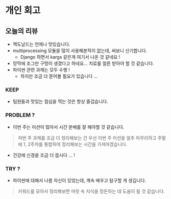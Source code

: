 # 개인 회고
## 오늘의 리뷰
- 맥도날드는 언제나 맛있습니다.
- multiprocessing 모듈을 많이 사용해본적이 없는데, 써보니 신기합니다.
    - Django 하면서 kargs 같은게 여기서 나온 것 같네요 !
- 망막에 조그만 구멍이 생겼다고 하네요... 치료를 얼른 받아야 할 것 같습니다.
- 파이썬 관련 과제는 모두 수행 !
    - 하지만 조금 더 뜯어볼 필요가 있습니다 ...

### KEEP

- 팀원들과 맛있는 점심을 먹는 것은 항상 즐겁습니다.

### PROBLEM ?

- 이번 주는 미션이 많아서 시간 분배를 잘 해야할 것 같습니다.

> 저번 주 과제를 조금 더 정리해보는 건 우선 이번 주 미션을 얼추 마무리하고 주말에 1, 2주차를 통합하여 정리해보는 시간을 가져야겠습니다.

- 건강에 신경을 조금 더 씁시다 ... !

### TRY ?

- 파이썬에 대해서 나름 자신이 있었는데, 계속 배우고 탐구할 게 생깁니다. 

> 키워드를 모아서 정리해보면 머릿 속 지식을 정돈하는 데 도움이 될 것 같습니다.
